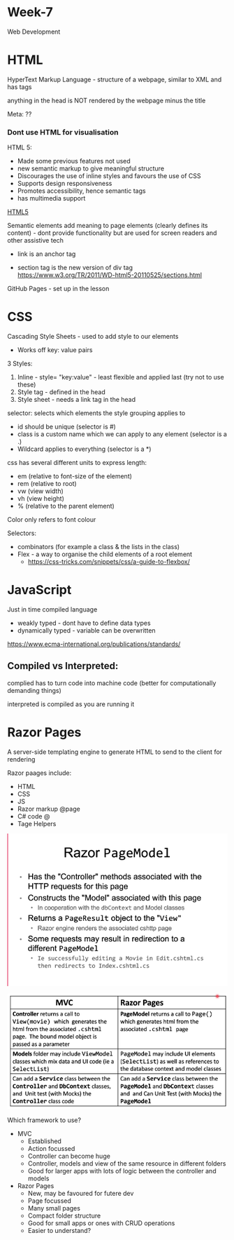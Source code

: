 # Week-7
Web Development

# HTML
HyperText Markup Language - structure of a webpage,  similar to XML and has tags

anything in the head is NOT rendered by the webpage minus the title

Meta: ??
 
### **Dont use HTML for visualisation**

HTML 5:
- Made some previous features not used
- new semantic markup to give meaningful structure
- Discourages the use of inline styles and favours the use of CSS
- Supports design responsiveness
- Promotes accessibility, hence semantic tags
- has multimedia support 

[HTML5](https://html.com/html5)

Semantic elements add meaning to page elements (clearly defines its content) - dont provide functionality but are used for screen readers and other assistive tech

- link is an anchor tag

- section tag is the new version of div tag https://www.w3.org/TR/2011/WD-html5-20110525/sections.html

GitHub Pages - set up in the lesson

# CSS
Cascading Style Sheets - used to add style to our elements 

- Works off key: value pairs

3 Styles:
1. Inline - style= "key:value" - least flexible and applied last (try not to use these)
2. Style tag - defined in the head 
3. Style sheet - needs a link tag in the head 

selector: selects which elements the style grouping applies to

- id should be unique (selector is #)
- class is a custom name which we can apply to any element (selector is a .)
- Wildcard applies to everything (selector is a *)

css has several different units to express length:
- em (relative to font-size of the element)
- rem (relative to root)
- vw (view width)
- vh (view height)
- % (relative to the parent element)

Color only refers to font colour

Selectors:
- combinators (for example a class & the lists in the class)
- Flex - a way to organise the child elements of a root element 
  - https://css-tricks.com/snippets/css/a-guide-to-flexbox/ 

# JavaScript
Just in time compiled language

- weakly typed - dont have to define data types
- dynamically typed - variable can be overwritten
  
https://www.ecma-international.org/publications/standards/

## Compiled vs Interpreted:

complied has to turn code into machine code (better for computationally demanding things)

interpreted is compiled as you are running it

# Razor Pages
A server-side templating engine to generate HTML to send to the client for rendering

Razor paages include:
- HTML
- CSS
- JS
- Razor markup @page
- C# code @
- Tage Helpers

![Image](./Razor%20PageModel.PNG)

![Image](./MVC%20v%20RazorPages.PNG)

Which framework to use?
- MVC
  - Established
  - Action focussed
  - Controller can become huge
  - Controller, models and view of the same resource in different folders
  - Good for larger apps with lots of logic between the controller and models
- Razor Pages
  - New, may be favoured for futere dev
  - Page focussed
  - Many small pages
  - Compact folder structure
  - Good for small apps or ones with CRUD operations
  - Easier to understand?  